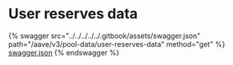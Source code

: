 # User reserves data

{% swagger src="../../../../../.gitbook/assets/swagger.json" path="/aave/v3/pool-data/user-reserves-data" method="get" %}
[swagger.json](../../../../../.gitbook/assets/swagger.json)
{% endswagger %}
